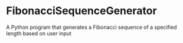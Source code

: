 # FibonacciSequenceGenerator
A Python program that generates a Fibonacci sequence of a specified length based on user input
